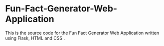 # Fun-Fact-Generator-Web-Application
This is the source code for the Fun Fact Generator Web Application written using Flask, HTML and CSS .
